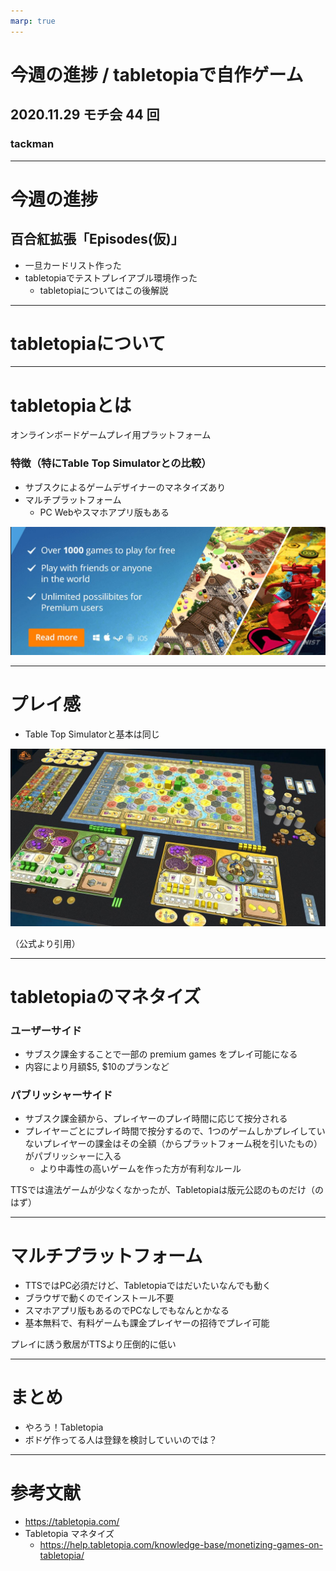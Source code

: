 ```yaml
---
marp: true
---
```


# 今週の進捗 / tabletopiaで自作ゲーム

## 2020.11.29 モチ会 44 回

### tackman

---

# 今週の進捗

## 百合紅拡張「Episodes(仮)」

- 一旦カードリスト作った
- tabletopiaでテストプレイアブル環境作った
  - tabletopiaについてはこの後解説

---

# tabletopiaについて

---

# tabletopiaとは

オンラインボードゲームプレイ用プラットフォーム

### 特徴（特にTable Top Simulatorとの比較）

- サブスクによるゲームデザイナーのマネタイズあり
- マルチプラットフォーム
  - PC Webやスマホアプリ版もある

![height:300px](./tabletopia.png)

---

# プレイ感

- Table Top Simulatorと基本は同じ

![height:400px](./terra-mystica.jpg)

（公式より引用）

---

# tabletopiaのマネタイズ

### ユーザーサイド

- サブスク課金することで一部の premium games をプレイ可能になる
- 内容により月額$5, $10のプランなど

### パブリッシャーサイド

- サブスク課金額から、プレイヤーのプレイ時間に応じて按分される
- プレイヤーごとにプレイ時間で按分するので、1つのゲームしかプレイしていないプレイヤーの課金はその全額（からプラットフォーム税を引いたもの）がパブリッシャーに入る
  - より中毒性の高いゲームを作った方が有利なルール

TTSでは違法ゲームが少なくなかったが、Tabletopiaは版元公認のものだけ（のはず）

---

# マルチプラットフォーム

- TTSではPC必須だけど、Tabletopiaではだいたいなんでも動く
- ブラウザで動くのでインストール不要
- スマホアプリ版もあるのでPCなしでもなんとかなる
- 基本無料で、有料ゲームも課金プレイヤーの招待でプレイ可能

プレイに誘う敷居がTTSより圧倒的に低い

---

# まとめ

- やろう！Tabletopia
- ボドゲ作ってる人は登録を検討していいのでは？

---

# 参考文献

- https://tabletopia.com/
- Tabletopia マネタイズ
  - https://help.tabletopia.com/knowledge-base/monetizing-games-on-tabletopia/
